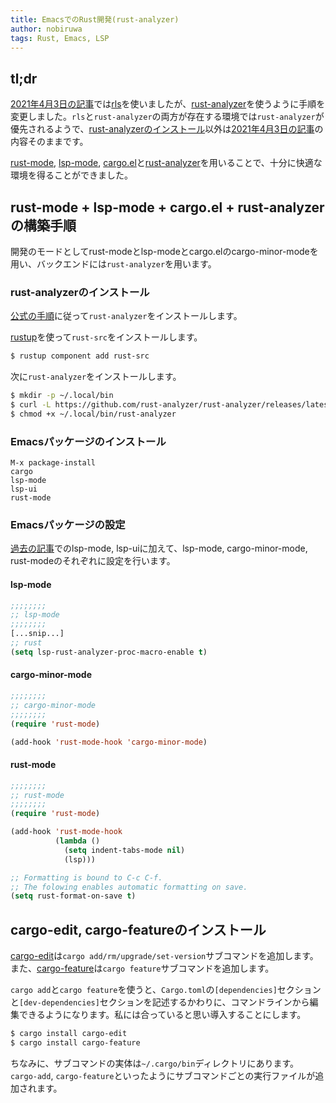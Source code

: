 ```yaml
---
title: EmacsでのRust開発(rust-analyzer)
author: nobiruwa
tags: Rust, Emacs, LSP
---
```


## tl;dr

[2021年4月3日の記事](2021-04-03-emacs-as-rust-ide.html)では[rls](https://github.com/rust-lang/rls)を使いましたが、[rust-analyzer](https://github.com/rust-analyzer/rust-analyzer)を使うように手順を変更しました。`rls`と`rust-analyzer`の両方が存在する環境では`rust-analyzer`が優先されるようで、[rust-analyzerのインストール](#rust-analyzerのインストール)以外は[2021年4月3日の記事](2021-04-03-emacs-as-rust-ide.html)の内容そのままです。

[rust-mode](https://github.com/rust-lang/rust-mode), [lsp-mode](https://github.com/emacs-lsp/lsp-mode), [cargo.el](https://github.com/kwrooijen/cargo.el)と[rust-analyzer](https://github.com/rust-analyzer/rust-analyzer)を用いることで、十分に快適な環境を得ることができました。

## rust-mode + lsp-mode + cargo.el + rust-analyzer の構築手順

開発のモードとしてrust-modeとlsp-modeとcargo.elのcargo-minor-modeを用い、バックエンドには`rust-analyzer`を用います。

### rust-analyzerのインストール

[公式の手順](https://rust-analyzer.github.io/manual.html#rust-analyzer-language-server-binary)に従って`rust-analyzer`をインストールします。

[rustup](https://rustup.rs/)を使って`rust-src`をインストールします。

```bash
$ rustup component add rust-src
```

次に`rust-analyzer`をインストールします。

```bash
$ mkdir -p ~/.local/bin
$ curl -L https://github.com/rust-analyzer/rust-analyzer/releases/latest/download/rust-analyzer-x86_64-unknown-linux-gnu.gz | gunzip -c - > ~/.local/bin/rust-analyzer
$ chmod +x ~/.local/bin/rust-analyzer
```

### Emacsパッケージのインストール

```emacs
M-x package-install
cargo
lsp-mode
lsp-ui
rust-mode
```

### Emacsパッケージの設定

[過去の記事](2019-04-07-emacs-as-cpp-ide.html)でのlsp-mode, lsp-uiに加えて、lsp-mode, cargo-minor-mode, rust-modeのそれぞれに設定を行います。

#### lsp-mode

```lisp
;;;;;;;;
;; lsp-mode
;;;;;;;;
[...snip...]
;; rust
(setq lsp-rust-analyzer-proc-macro-enable t)
```

#### cargo-minor-mode

```lisp
;;;;;;;;
;; cargo-minor-mode
;;;;;;;;
(require 'rust-mode)

(add-hook 'rust-mode-hook 'cargo-minor-mode)
```

#### rust-mode

```lisp
;;;;;;;;
;; rust-mode
;;;;;;;;
(require 'rust-mode)

(add-hook 'rust-mode-hook
          (lambda ()
            (setq indent-tabs-mode nil)
            (lsp)))

;; Formatting is bound to C-c C-f.
;; The folowing enables automatic formatting on save.
(setq rust-format-on-save t)
```

## cargo-edit, cargo-featureのインストール

[cargo-edit](https://github.com/killercup/cargo-edit)は`cargo add/rm/upgrade/set-version`サブコマンドを追加します。また、[cargo-feature](https://github.com/Riey/cargo-feature)は`cargo feature`サブコマンドを追加します。

`cargo add`と`cargo feature`を使うと、`Cargo.toml`の`[dependencies]`セクションと`[dev-dependencies]`セクションを記述するかわりに、コマンドラインから編集できるようになります。私には合っていると思い導入することにします。

```bash
$ cargo install cargo-edit
$ cargo install cargo-feature
```

ちなみに、サブコマンドの実体は`~/.cargo/bin`ディレクトリにあります。`cargo-add`, `cargo-feature`といったようにサブコマンドごとの実行ファイルが追加されます。
